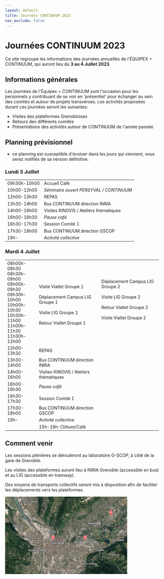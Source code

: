 ```yaml
---
layout: default
title: Journées CONTINUUM 2023
nav_exclude: false
---
```


# Journées CONTINUUM 2023

Ce site regroupe les informations des journées annuelles de l'ÉQUIPEX + CONTINUUM, qui auront lieu du **3 au 4 Juillet 2023**.

## Informations générales
Les journées de l'Équipex + CONTINUUM sont l'occasion pour les personnels y contribuant de se voir en 'présentiel' pour échanger au sein des comités et autour de projets transverses.
Les activités proposées durant ces journées seront les suivantes:

- Visites des plateformes Grenobloises
- Retours des différents comités
- Présentations des activités autour de CONTINUUM de l'année passée


## Planning prévisionnel

- ce planning est susceptible d'évoluer dans les jours qui viennent, vous serez notifiés de sa version définitive.

### Lundi 3 Juillet

| | |
| --- | --- |
|09h30h-10h00 | Accueil Café |
|10h00-12h00 | *Séminaire ouvert PERSYVAL / CONTINUUM* |
|12h00-13h30 | REPAS |
|13h30-14h00 | Bus CONTINUUM direction INRIA |
|14h00-16h00 | Visites KINOVIS / Ateliers thématiques |
|16h00-16h30 | *Pause café* |
|16h30-17h30 | Session Comité 1 |
|17h30-18h00 | Bus CONTINUUM direction GSCOP |
|19h- | *Activité collective* |
### Mardi 4 Juillet

| | | |
| --- | --- | --- | 
|08h00h-08h30 <br> 08h30h-09h00 <br> 09h00h-09h30 <br> 09h30h-10h00 <br> 10h00h-10h30 <br> 10h30h-11h00 <br> 11h00h-11h30 <br> 11h30h-12h00 <br> | <br> Visite Viallet Groupe 1 <br> <br> Déplacement Campus LIG Groupe 1 <br> <br> Visite LIG Groupe 1 <br> <br> Retour Viallet Groupe 1 | Déplacement Campus LIG Groupe 2 <br> <br> Visite LIG Groupe 2 <br><br> Retour Viallet Groupe 2 <br> <br> Visite Viallet Groupe 2 <br> <br> |
|12h00-13h30 | REPAS |
|13h30-14h00 | Bus CONTINUUM direction INRIA |
|14h00-16h00 | Visites KINOVIS / Ateliers thématiques |
|16h00-16h30 | *Pause café* |
|16h30-17h30 | Session Comité 1 |
|17h30-18h00 | Bus CONTINUUM direction GSCOP |
|19h- | *Activité collective* | |
| | 15h-16h: Clôture/Café |

## Comment venir
Les sessions plénières se dérouleront au laboratoire G-SCOP, à côté de la gare de Grenoble.

Les visites des plateformes auront lieu à INRIA Grenoble (accessible en bus) et au LIG (accessible en tramway).

Des moyens de transports collectifs seront mis à disposition afin de faciliter les déplacements vers les plateformes.

<img src='grenoble.jpg' width='400'>
